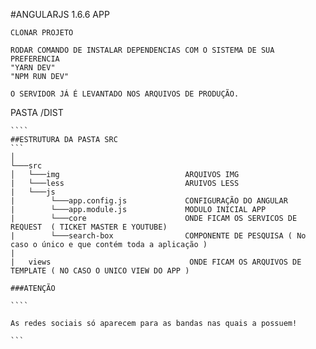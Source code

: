 #ANGULARJS 1.6.6 APP

````
CLONAR PROJETO

RODAR COMANDO DE INSTALAR DEPENDENCIAS COM O SISTEMA DE SUA PREFERENCIA
"YARN DEV"
"NPM RUN DEV"

O SERVIDOR JÁ É LEVANTADO NOS ARQUIVOS DE PRODUÇÃO.
``````
PASTA /DIST
``````
````  
##ESTRUTURA DA PASTA SRC
```
│
└───src
│   └───img                            ARQUIVOS IMG
|   └───less                           ARUIVOS LESS
|   └───js    
|        └───app.config.js             CONFIGURAÇÃO DO ANGULAR  
|        └───app.module.js             MODULO INICIAL APP
|        └───core                      ONDE FICAM OS SERVICOS DE REQUEST  ( TICKET MASTER E YOUTUBE)
|        └───search-box                COMPONENTE DE PESQUISA ( No caso o único e que contém toda a aplicação )
|       
|   views                               ONDE FICAM OS ARQUIVOS DE TEMPLATE ( NO CASO O UNICO VIEW DO APP )

###ATENÇÃO

````

As redes sociais só aparecem para as bandas nas quais a possuem!

```